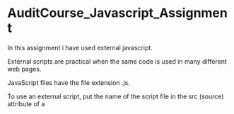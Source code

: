 # AuditCourse_Javascript_Assignment
In this assignment i have used external javascript.

External scripts are practical when the same code is used in many different web pages.

JavaScript files have the file extension .js.

To use an external script, put the name of the script file in the src (source) attribute of a <script/> tag.
  
External scripts cannot contain <script/> tags.





## Screenshot
![s1](https://user-images.githubusercontent.com/88725002/133883084-eceb9237-c06e-4e39-9feb-51f8f639b026.png)


![s2](https://user-images.githubusercontent.com/88725002/133883093-6facc0a6-38fa-44b7-a0d9-dbb81988a749.png)


![s3](https://user-images.githubusercontent.com/88725002/133883102-71d6e4c4-5145-468b-860c-b77d98d146e4.png)


![s4](https://user-images.githubusercontent.com/88725002/133883107-01ce55a4-cb04-4e22-b7e5-c7f6a26f5ff1.png)


![s5](https://user-images.githubusercontent.com/88725002/133883111-d602e7b9-d378-46a9-bf7a-dcdcd17dfad1.png)


![s6](https://user-images.githubusercontent.com/88725002/133883116-209081fc-3599-49a4-8f27-d83b0261740e.png)
